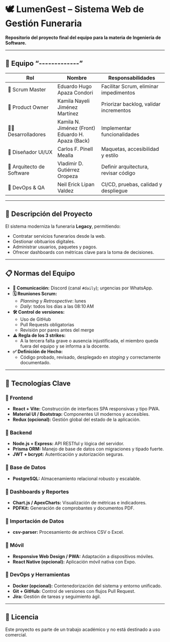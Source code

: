 # 🕊️ LumenGest – Sistema Web de Gestión Funeraria

**Repositorio del proyecto final del equipo para la materia de Ingeniería de Software.**

---

## 👥 Equipo “-------------”

| Rol                     | Nombre                                            | Responsabilidades                                   |
|-------------------------|---------------------------------------------------|-----------------------------------------------------|
| 🧭 Scrum Master         | Eduardo Hugo Apaza Condori                        | Facilitar Scrum, eliminar impedimentos              |
| 🎯 Product Owner        | Kamila Nayeli Jiménez Martínez                    | Priorizar backlog, validar incrementos              |
| 👨‍💻 Desarrolladores      | Kamila N. Jiménez (Front)<br>Eduardo H. Apaza (Back) | Implementar funcionalidades                        |
| 🎨 Diseñador UI/UX       | Carlos F. Pinell Mealla                          | Maquetas, accesibilidad y estilo                    |
| 🧱 Arquitecto de Software | Vladimir D. Gutiérrez Oropeza                    | Definir arquitectura, revisar código                |
| 🔧 DevOps & QA          | Neil Erick Lipan Valdez                           | CI/CD, pruebas, calidad y despliegue                |

---

## 📌 Descripción del Proyecto

El sistema moderniza la funeraria **Legacy**, permitiendo:

- Contratar servicios funerarios desde la web.
- Gestionar obituarios digitales.
- Administrar usuarios, paquetes y pagos.
- Ofrecer dashboards con métricas clave para la toma de decisiones.

---

## 📋 Normas del Equipo

- **📢 Comunicación:** Discord (canal `#daily`); urgencias por WhatsApp.
- **🗓️ Reuniones Scrum:**  
  - *Planning* y *Retrospective*: lunes  
  - *Daily*: todos los días a las 08:10 AM
- **🛠️ Control de versiones:**  
  - Uso de GitHub  
  - Pull Requests obligatorias  
  - Revisión por pares antes del merge
- **⚠️ Regla de los 3 strikes:**  
  - A la tercera falta grave o ausencia injustificada, el miembro queda fuera del equipo y se informa a la docente.
- **✅ Definición de Hecho:**  
  - Código probado, revisado, desplegado en *staging* y correctamente documentado.

---

## 🚀 Tecnologías Clave

### 🔹 Frontend
- **React + Vite:** Construcción de interfaces SPA responsivas y tipo PWA.
- **Material UI / Bootstrap:** Componentes UI modernos y accesibles.
- **Redux (opcional):** Gestión global del estado de la aplicación.

### 🔹 Backend
- **Node.js + Express:** API RESTful y lógica del servidor.
- **Prisma ORM:** Manejo de base de datos con migraciones y tipado fuerte.
- **JWT + bcrypt:** Autenticación y autorización seguras.

### 🔹 Base de Datos
- **PostgreSQL:** Almacenamiento relacional robusto y escalable.

### 🔹 Dashboards y Reportes
- **Chart.js / ApexCharts:** Visualización de métricas e indicadores.
- **PDFKit:** Generación de comprobantes y documentos PDF.

### 🔹 Importación de Datos
- **csv-parser:** Procesamiento de archivos CSV o Excel.

### 🔹 Móvil
- **Responsive Web Design / PWA:** Adaptación a dispositivos móviles.
- **React Native (opcional):** Aplicación móvil nativa con Expo.

### 🔹 DevOps y Herramientas
- **Docker (opcional):** Contenedorización del sistema y entorno unificado.
- **Git + GitHub:** Control de versiones con flujos Pull Request.
- **Jira:** Gestión de tareas y seguimiento ágil.

---

## 📝 Licencia

Este proyecto es parte de un trabajo académico y no está destinado a uso comercial.
